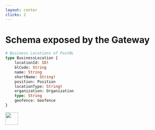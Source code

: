 ```yaml
---
layout: center
clicks: 2
---
```


# Schema exposed by the Gateway 

```graphql {all|11}
# Business Locations of PostNL
type BusinessLocation {
    locationId: ID!
    blCode: String
    name: String
    shortName: String!
    position: Position
    locationType: String!
    organization: Organization
    type: String
    geofence: Geofence
}
```


<div class="abs-br m-6 flex gap-2">
<img 
        src="https://cdn.freebiesupply.com/logos/large/2x/postnl-3-logo-png-transparent.png"
        height="40"
        width="40"
    >
</div>